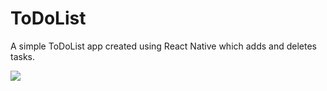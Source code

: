 # ToDoList
A simple ToDoList app created using React Native which adds and deletes tasks.

![](assets/iamge.png)
